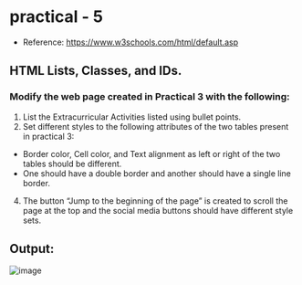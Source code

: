 # practical - 5
- Reference: https://www.w3schools.com/html/default.asp

## HTML Lists, Classes, and IDs.

### Modify the web page created in Practical 3 with the following:
1.	List the Extracurricular Activities listed using bullet points.
2.	Set different styles to the following attributes of the two tables present in practical 3:
   -	Border color, Cell color, and Text alignment as left or right of the two tables should be different.
   -	One should have a double border and another should have a single line border.
4.	The button “Jump to the beginning of the page” is created to scroll the page at the top and the social media buttons should have different style sets.

## Output:

![image](https://github.com/vansh-seth/Web-tech-lab/assets/111755254/0de19d87-8b4e-45dc-bb8f-c44312c9249a)
